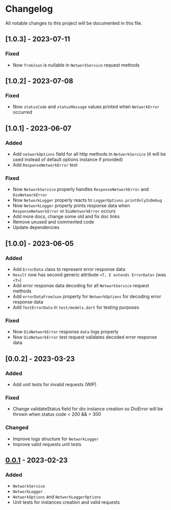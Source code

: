 # Changelog

All notable changes to this project will be documented in this file.

## [1.0.3] - 2023-07-11

### Fixed
- Now `fromJson` is nullable in `NetworkService` request methods

## [1.0.2] - 2023-07-08

### Fixed
- Now `statusCode` and `statusMessage` values printed when `NetworkError` occurred

## [1.0.1] - 2023-06-07

### Added
- Add `networkOptions` field for all http methods in `NetworkService` (it will be used instead of default options instance if provided)
- Add `ResponseNetworkError` test

### Fixed
- Now `NetworkService` properly handles `ResponseNetworkError` and `DioNetworkError`
- Now `NetworkLogger` properly reacts to `LoggerOptions.printOnlyInDebug`
- Now `NetworkLogger` properly prints response data when `ResponseNetworkError` or `DioNetworkError` occurs
- Add more docs, change some old and fix doc links
- Remove unused and commented code
- Update dependencies

## [1.0.0] - 2023-06-05

### Added
- Add `ErrorData` class to represent error response data
- `Result` now has second generic attribute `<T, E extends ErrorData>` (was `<T>`)
- Add error response data decoding for all `NetworkService` request methods
- Add `errorDataFromJson` property for `NetworkOptions` for decoding error response data
- Add `TestErrorData` in `test/models.dart` for testing purposes

### Fixed
- Now `DioNetworkError` response `data` logs properly
- Now `DioNetworkError` test request validates decoded error response data

## [0.0.2] - 2023-03-23

### Added
- Add unit tests for invalid requests (WIP)

### Fixed
- Change validateStatus field for dio instance creation so DioError will be thrown when status code < 200 && > 300

### Changed
- Improve logs structure for `NetworkLogger`
- Improve valid requests unit tests

## [0.0.1] - 2023-02-23

### Added
- `NetworkService`
- `NetworkLogger`
- `NetworkOptions` and `NetworkLoggerOptions`
- Unit tests for instances creation and valid requests

[0.0.1]: https://github.com/mentallyunstable/flutter_network/commits/v0.0.1